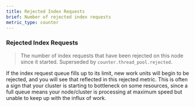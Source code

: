 ```yaml
---
title: Rejected Index Requests
brief: Number of rejected index requests
metric_type: counter
---
```

### Rejected Index Requests

> The number of index requests that have been rejected on this node since it started. Superseded by `counter.thread_pool.rejected`.

If the index request queue fills up to its limit, new work units will begin to be rejected, and you will see that reflected in this rejected metric. This is often a sign that your cluster is starting to bottleneck on some resources, since a full queue means your node/cluster is processing at maximum speed but unable to keep up with the influx of work.
